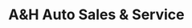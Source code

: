 ---
title: "A&H Auto Sales & Service"
url: /fort-smith/aundh-auto-sales-und-service/
shop: Autohaus
---